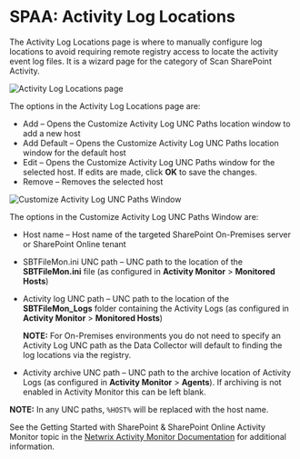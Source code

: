 # SPAA: Activity Log Locations

The Activity Log Locations page is where to manually configure log locations to avoid requiring
remote registry access to locate the activity event log files. It is a wizard page for the category
of Scan SharePoint Activity.

![Activity Log Locations page](/img/product_docs/accessanalyzer/admin/datacollector/spaa/activityloglocations.webp)

The options in the Activity Log Locations page are:

- Add – Opens the Customize Activity Log UNC Paths location window to add a new host
- Add Default – Opens the Customize Activity Log UNC Paths location window for the default host
- Edit – Opens the Customize Activity Log UNC Paths window for the selected host. If edits are made,
  click **OK** to save the changes.
- Remove – Removes the selected host

![Customize Activity Log UNC Paths Window](/img/product_docs/accessanalyzer/admin/datacollector/spaa/customizeactivityloguncpaths.webp)

The options in the Customize Activity Log UNC Paths Window are:

- Host name – Host name of the targeted SharePoint On-Premises server or SharePoint Online tenant
- SBTFileMon.ini UNC path – UNC path to the location of the **SBTFileMon.ini** file (as configured
  in **Activity Monitor** > **Monitored Hosts**)
- Activity log UNC path – UNC path to the location of the **SBTFileMon_Logs** folder containing the
  Activity Logs (as configured in **Activity Monitor** > **Monitored Hosts**)

    **NOTE:** For On-Premises environments you do not need to specify an Activity Log UNC path as
    the Data Collector will default to finding the log locations via the registry.

- Activity archive UNC path – UNC path to the archive location of Activity Logs (as configured in
  **Activity Monitor** > **Agents**). If archiving is not enabled in Activity Monitor this can be
  left blank.

**NOTE:** In any UNC paths, `%HOST%` will be replaced with the host name.

See the Getting Started with SharePoint & SharePoint Online Activity Monitor topic in the
[Netwrix Activity Monitor Documentation](https://helpcenter.netwrix.com/category/activitymonitor)
for additional information.

